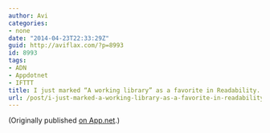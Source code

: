 ```yaml
---
author: Avi
categories:
- none
date: "2014-04-23T22:33:29Z"
guid: http://aviflax.com/?p=8993
id: 8993
tags:
- ADN
- Appdotnet
- IFTTT
title: I just marked “A working library” as a favorite in Readability. http://www.readability.com/articles/myjbww4h
url: /post/i-just-marked-a-working-library-as-a-favorite-in-readability-httpwww-readability-comarticlesmyjbww4h/
---
```

(Originally published [on App.net](http://alpha.app.net/aviflax/post/29084690).)